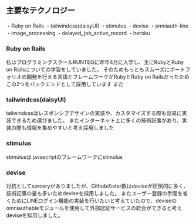 ## 主要なテクノロジー
・Ruby on Rails
・tailwindcss(daisyUI)
・stimulus
・devise
・omniauth-line
・image_processing
・delayed_job_active_record
・heroku

### Ruby on Rails
私はプログラミングスクールRUNTEQに昨年4月に入学し、主にRubyとRuby on Railsについての学習をしていました。
そのためもっともスムーズにポートフォリオの開発を行える言語とフレームワークがRubyとRuby on Railsだったためこの2つをバックエンドとして採用しています
また

### tailwindcss(daisyUI)
tailwindcssはレスポンシブデザインの実装や、カスタマイズする際も容易に実装できるため選びました。
またインターネット上に多くの技術記事があり、実装の際も情報を集めやすいと考え採用しました

### stimulus
stimulusは
javascriptのフレームワークにstimulus

### devise
対抗としてsorceryがありましたが、Githubのstar数はdeviseが圧倒的に多く、技術記事の量も多いためdeviseを採用しました。
またユーザー登録の手間を省くためにLINEログイン機能の実装を行いたいと考えていたので、deviseのomniauthableモジュールを使用して外部認証サービスの統合ができると考えdeviseを採用しました。
